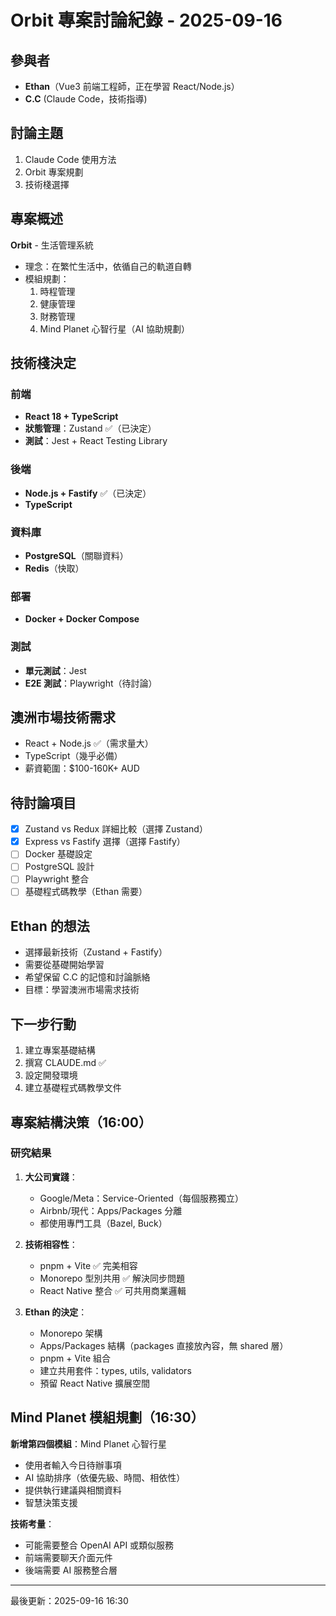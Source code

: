 # Orbit 專案討論紀錄 - 2025-09-16

## 參與者
- **Ethan**（Vue3 前端工程師，正在學習 React/Node.js）
- **C.C** (Claude Code，技術指導)

## 討論主題
1. Claude Code 使用方法
2. Orbit 專案規劃
3. 技術棧選擇

## 專案概述
**Orbit** - 生活管理系統
- 理念：在繁忙生活中，依循自己的軌道自轉
- 模組規劃：
  1. 時程管理
  2. 健康管理
  3. 財務管理
  4. Mind Planet 心智行星（AI 協助規劃）

## 技術棧決定

### 前端
- **React 18 + TypeScript**
- **狀態管理**：Zustand ✅（已決定）
- **測試**：Jest + React Testing Library

### 後端
- **Node.js + Fastify** ✅（已決定）
- **TypeScript**

### 資料庫
- **PostgreSQL**（關聯資料）
- **Redis**（快取）

### 部署
- **Docker + Docker Compose**

### 測試
- **單元測試**：Jest
- **E2E 測試**：Playwright（待討論）

## 澳洲市場技術需求
- React + Node.js ✅（需求量大）
- TypeScript（幾乎必備）
- 薪資範圍：$100-160K+ AUD

## 待討論項目
- [x] Zustand vs Redux 詳細比較（選擇 Zustand）
- [x] Express vs Fastify 選擇（選擇 Fastify）
- [ ] Docker 基礎設定
- [ ] PostgreSQL 設計
- [ ] Playwright 整合
- [ ] 基礎程式碼教學（Ethan 需要）

## Ethan 的想法
- 選擇最新技術（Zustand + Fastify）
- 需要從基礎開始學習
- 希望保留 C.C 的記憶和討論脈絡
- 目標：學習澳洲市場需求技術

## 下一步行動
1. 建立專案基礎結構
2. 撰寫 CLAUDE.md ✅
3. 設定開發環境
4. 建立基礎程式碼教學文件

## 專案結構決策（16:00）

### 研究結果
1. **大公司實踐**：
   - Google/Meta：Service-Oriented（每個服務獨立）
   - Airbnb/現代：Apps/Packages 分離
   - 都使用專門工具（Bazel, Buck）

2. **技術相容性**：
   - pnpm + Vite ✅ 完美相容
   - Monorepo 型別共用 ✅ 解決同步問題
   - React Native 整合 ✅ 可共用商業邏輯

3. **Ethan 的決定**：
   - Monorepo 架構
   - Apps/Packages 結構（packages 直接放內容，無 shared 層）
   - pnpm + Vite 組合
   - 建立共用套件：types, utils, validators
   - 預留 React Native 擴展空間

## Mind Planet 模組規劃（16:30）

**新增第四個模組**：Mind Planet 心智行星
- 使用者輸入今日待辦事項
- AI 協助排序（依優先級、時間、相依性）
- 提供執行建議與相關資料
- 智慧決策支援

**技術考量**：
- 可能需要整合 OpenAI API 或類似服務
- 前端需要聊天介面元件
- 後端需要 AI 服務整合層

---
最後更新：2025-09-16 16:30